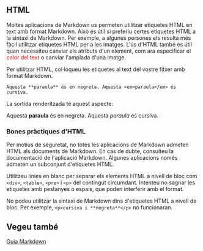 ## HTML

Moltes aplicacions de Markdown us permeten utilitzar etiquetes HTML en text amb format Markdown. Això és útil si preferiu certes etiquetes HTML a la sintaxi de Markdown. Per exemple, a algunes persones els resulta més fàcil utilitzar etiquetes HTML per a les imatges. L'ús d'HTML també és útil quan necessiteu canviar els atributs d'un element, com ara especificar el <font color="red">color del text</font> o canviar l'amplada d'una imatge.

Per utilitzar HTML, col·loqueu les etiquetes al text del vostre fitxer amb format Markdown.

```
Aquesta **paraula** és en negreta. Aquesta <em>paraula</em> és cursiva.
```

La sortida renderitzada té aquest aspecte:

Aquesta **paraula** és en negreta. Aquesta <em>paraula</em> és cursiva.

### Bones pràctiques d'HTML

Per motius de seguretat, no totes les aplicacions de Markdown admeten HTML als documents de Markdown. En cas de dubte, consulteu la documentació de l'aplicació Markdown. Algunes aplicacions només admeten un subconjunt d'etiquetes HTML.

Utilitzeu línies en blanc per separar els elements HTML a nivell de bloc com `<div>`, `<table>`, `<pre>` i `<p>` del contingut circumdant. Intenteu no sagnar les etiquetes amb pestanyes o espais, que poden interferir amb el format.

No podeu utilitzar la sintaxi de Markdown dins d'etiquetes HTML a nivell de bloc. Per exemple, `<p>cursiva i **negreta**</p>` no funcionaran.

## Vegeu també

[Guia Markdown](../README.md)
